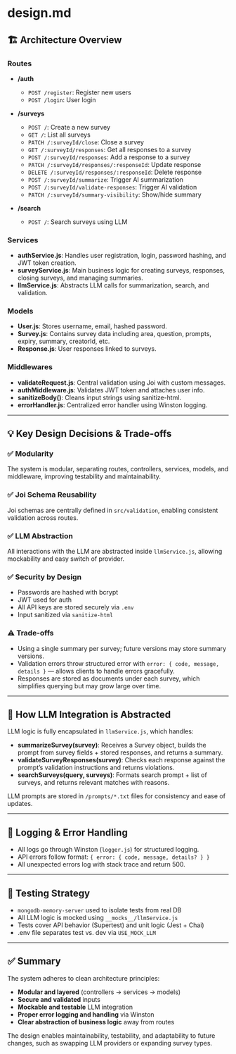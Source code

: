 # design.md

## 🏗️ Architecture Overview

### Routes

* **/auth**

  * `POST /register`: Register new users
  * `POST /login`: User login
* **/surveys**

  * `POST /`: Create a new survey
  * `GET /`: List all surveys
  * `PATCH /:surveyId/close`: Close a survey
  * `GET /:surveyId/responses`: Get all responses to a survey
  * `POST /:surveyId/responses`: Add a response to a survey
  * `PATCH /:surveyId/responses/:responseId`: Update response
  * `DELETE /:surveyId/responses/:responseId`: Delete response
  * `POST /:surveyId/summarize`: Trigger AI summarization
  * `POST /:surveyId/validate-responses`: Trigger AI validation
  * `PATCH /:surveyId/summary-visibility`: Show/hide summary
* **/search**

  * `POST /`: Search surveys using LLM

### Services

* **authService.js**: Handles user registration, login, password hashing, and JWT token creation.
* **surveyService.js**: Main business logic for creating surveys, responses, closing surveys, and managing summaries.
* **llmService.js**: Abstracts LLM calls for summarization, search, and validation.

### Models

* **User.js**: Stores username, email, hashed password.
* **Survey.js**: Contains survey data including area, question, prompts, expiry, summary, creatorId, etc.
* **Response.js**: User responses linked to surveys.

### Middlewares

* **validateRequest.js**: Central validation using Joi with custom messages.
* **authMiddleware.js**: Validates JWT token and attaches user info.
* **sanitizeBody()**: Cleans input strings using sanitize-html.
* **errorHandler.js**: Centralized error handler using Winston logging.

---

## 💡 Key Design Decisions & Trade-offs

### ✅ Modularity

The system is modular, separating routes, controllers, services, models, and middleware, improving testability and maintainability.

### ✅ Joi Schema Reusability

Joi schemas are centrally defined in `src/validation`, enabling consistent validation across routes.

### ✅ LLM Abstraction

All interactions with the LLM are abstracted inside `llmService.js`, allowing mockability and easy switch of provider.

### ✅ Security by Design

* Passwords are hashed with bcrypt
* JWT used for auth
* All API keys are stored securely via `.env`
* Input sanitized via `sanitize-html`

### ⚠️ Trade-offs

* Using a single summary per survey; future versions may store summary versions.
* Validation errors throw structured error with `error: { code, message, details }` — allows clients to handle errors gracefully.
* Responses are stored as documents under each survey, which simplifies querying but may grow large over time.

---

## 🤖 How LLM Integration is Abstracted

LLM logic is fully encapsulated in `llmService.js`, which handles:

* **summarizeSurvey(survey)**: Receives a Survey object, builds the prompt from survey fields + stored responses, and returns a summary.
* **validateSurveyResponses(survey)**: Checks each response against the prompt’s validation instructions and returns violations.
* **searchSurveys(query, surveys)**: Formats search prompt + list of surveys, and returns relevant matches with reasons.

LLM prompts are stored in `/prompts/*.txt` files for consistency and ease of updates.

---

## 📌 Logging & Error Handling

* All logs go through Winston (`logger.js`) for structured logging.
* API errors follow format: `{ error: { code, message, details? } }`
* All unexpected errors log with stack trace and return 500.

---

## 🧪 Testing Strategy

* `mongodb-memory-server` used to isolate tests from real DB
* All LLM logic is mocked using `__mocks__/llmService.js`
* Tests cover API behavior (Supertest) and unit logic (Jest + Chai)
* .env file separates test vs. dev via `USE_MOCK_LLM`

---

## ✅ Summary

The system adheres to clean architecture principles:

* **Modular and layered** (controllers → services → models)
* **Secure and validated** inputs
* **Mockable and testable** LLM integration
* **Proper error logging and handling** via Winston
* **Clear abstraction of business logic** away from routes

The design enables maintainability, testability, and adaptability to future changes, such as swapping LLM providers or expanding survey types.
